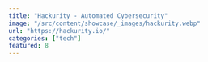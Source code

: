 ```yaml
---
title: "Hackurity - Automated Cybersecurity"
image: "/src/content/showcase/_images/hackurity.webp"
url: "https://hackurity.io/"
categories: ["tech"]
featured: 8
---
```

